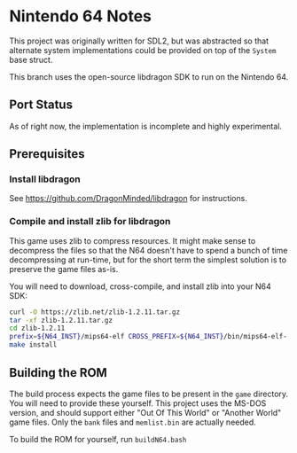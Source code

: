 # Nintendo 64 Notes

This project was originally written for SDL2, but was abstracted so that alternate system
implementations could be provided on top of the `System` base struct.

This branch uses the open-source libdragon SDK to run on the Nintendo 64.

## Port Status

As of right now, the implementation is incomplete and highly experimental.

## Prerequisites

### Install libdragon

See https://github.com/DragonMinded/libdragon for instructions.

### Compile and install zlib for libdragon

This game uses zlib to compress resources. It might make sense to decompress the files
so that the N64 doesn't have to spend a bunch of time decompressing at run-time, but
for the short term the simplest solution is to preserve the game files as-is.

You will need to download, cross-compile, and install zlib into your N64 SDK:

```sh
curl -O https://zlib.net/zlib-1.2.11.tar.gz
tar -xf zlib-1.2.11.tar.gz
cd zlib-1.2.11
prefix=${N64_INST}/mips64-elf CROSS_PREFIX=${N64_INST}/bin/mips64-elf- ./configure
make install
```

## Building the ROM

The build process expects the game files to be present in the `game` directory.
You will need to provide these yourself. This project uses the MS-DOS version,
and should support either "Out Of This World" or "Another World" game files.
Only the `bank` files and `memlist.bin` are actually needed.

To build the ROM for yourself, run `buildN64.bash`
